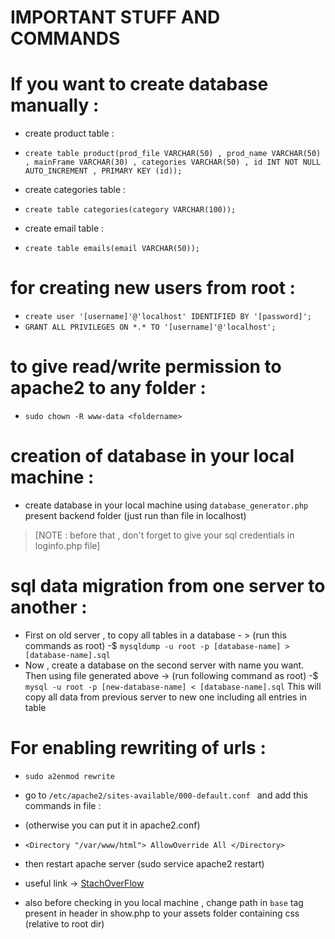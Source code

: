 # IMPORTANT STUFF AND COMMANDS 



# If you want to create database manually :
- create product table :
- `create table product(prod_file VARCHAR(50) , prod_name VARCHAR(50) , mainFrame VARCHAR(30) , categories VARCHAR(50) , id INT NOT NULL AUTO_INCREMENT , PRIMARY KEY (id));`

- create categories table : 
- `create table categories(category VARCHAR(100));`

- create email table :
- `create table emails(email VARCHAR(50));`



# for creating new users from root : 
-  `create user '[username]'@'localhost' IDENTIFIED BY '[password]';` <br>
-  `GRANT ALL PRIVILEGES ON *.* TO '[username]'@'localhost';`


# to give read/write permission to apache2 to any folder : 
- `sudo chown -R www-data <foldername>`


# creation of database in your local machine : 
- create database in your local machine using `database_generator.php` present backend folder (just run than file in localhost) 
> [NOTE : before that , don't forget to give your sql credentials in loginfo.php file]


# sql data migration from one server to another : 
-  First on old server , to copy all tables in a database - > (run this commands as root)
    -$ `mysqldump -u root -p [database-name] > [database-name].sql`
-  Now , create a database on the second server with name you want. Then using file generated above -> (run following command as root)
    -$ `mysql -u root -p [new-database-name] < [database-name].sql`
This will copy all data from previous server to new one including all entries in table


# For enabling rewriting of urls : 
- `sudo a2enmod rewrite`
- go to `/etc/apache2/sites-available/000-default.conf ` and add this commands in file : 
- (otherwise you can put it in apache2.conf)
- `<Directory "/var/www/html">
      AllowOverride All
    </Directory>`
- then restart apache server (sudo service apache2 restart)
- useful link -> [StachOverFlow](https://stackoverflow.com/questions/12202387/htaccess-not-working-apache#:~:text=htaccess%20files%20are%20being%20ignored,right%20block%20in%20your%20configuration.)

- also before checking in you local machine , change path in `base` tag present in header
  in show.php to your assets folder containing css (relative to root dir)







